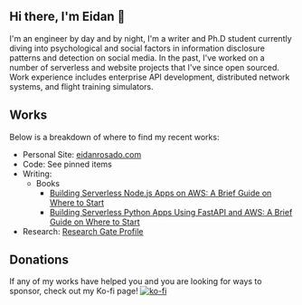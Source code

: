 ## Hi there, I'm Eidan 👋

I'm an engineer by day and by night, I'm a writer and Ph.D student currently diving into psychological and social factors in information disclosure patterns and detection on social media. In the past, I've worked on a number of serverless and website projects that I've since open sourced. Work experience includes enterprise API development, distributed network systems, and flight training simulators.

## Works

Below is a breakdown of where to find my recent works:
* Personal Site: <a href="https://eidanrosado.com">eidanrosado.com</a></li>
* Code: See pinned items
* Writing:
  * Books
    * <a href="https://shop.eidanrosado.com/l/building-serverless-nodejs-apps-on-aws">Building Serverless Node.js Apps on AWS: A Brief Guide on Where to Start</a>
    * <a href="https://shop.eidanrosado.com/l/building-serverless-python-apps-using-fastapi-and-aws">Building Serverless Python Apps Using FastAPI and AWS: A Brief Guide on Where to Start</a>
* Research: <a href="https://www.researchgate.net/profile/Eidan-Rosado">Research Gate Profile</a>

## Donations
If any of my works have helped you and you are looking for ways to sponsor, check out my Ko-fi page!
[![ko-fi](https://ko-fi.com/img/githubbutton_sm.svg)](https://ko-fi.com/B0B4ECMBA)

<!--
**EdyVision/EdyVision** is a ✨ _special_ ✨ repository because its `README.md` (this file) appears on your GitHub profile.

Here are some ideas to get you started:

- 🔭 I’m currently working on ...
- 🌱 I’m currently learning ...
- 👯 I’m looking to collaborate on ...
- 🤔 I’m looking for help with ...
- 💬 Ask me about ...
- 📫 How to reach me: ...
- 😄 Pronouns: ...
- ⚡ Fun fact: ...
-->
